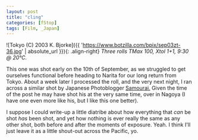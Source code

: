 ```yaml
---
layout: post
title: "cling"
categories: [fStop]
tags: [Film, _Japan]
---
```



![Tokyo (C) 2003 K. Bjorke]({{ 'https://www.botzilla.com/bpix/sep03zt-36.jpg' | absolute_url }}){: .align-right}
<i>Three rolls TMax 100, Xtol 1+1, 9:30 @ 20&#176;C.</i>

This one was shot early on the 10th of September, as we struggled to get ourselves functional before heading to Narita for our long return from Tokyo. About a week later I processed the roll, and the very next night, I ran across a similar shot by Japanese Photoblogger <a title="Samourai photo.: b.Monochrome Archives" href="http://samourai.under.jp/blog/archives/cat_bmonochrome.php#000070">Samourai.</a> Given the time of the post he may have shot his at the very same time, over in Nagoya (I have one even more like his, but I like this one better).

I suppose I could write-up a little diatribe about how everything that <i>can</i> be shot <i>has</i> been shot, and yet how nothing is ever really the same as any other shot, both before and after the moments of exposure. Yeah. I think I'll just leave it as a little shout-out across the Pacific, yo.
